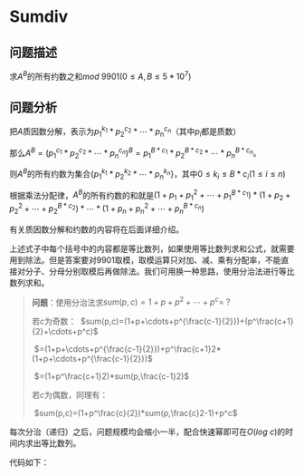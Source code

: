 # Sumdiv

## 问题描述
求$A^B$的所有约数之和$mod\ 9901(0\leq A,B\leq 5*10^7)$

## 问题分析
把$A$质因数分解，表示为$p_1^{k_1}*p_2^{c_2}*\cdots*p_n^{c_n}$（其中$p_i$都是质数）

那么$A^B=(p_1^{c_1}*p_2^{c_2}*\cdots*p_n^{c_n})^B=p_1^{B*c_1}*p_2^{B*c_2}*\cdots*p_n^{B*c_n}$。

则$A^B$的所有约数为集合$\{p_1^{k_1}*p_2^{k_2}*\cdots*p_n^{k_n}\}$，其中$0\leq k_i\leq B*c_i(1\leq i\leq n)$

根据乘法分配律，$A^B$的所有约数的和就是$(1+p_1+p_1^2+\cdots+p_1^{B*c_1})*(1+p_2+p_2^2+\cdots+p_2^{B*c_2})*\cdots*(1+p_n+p_n^2+\cdots+p_n^{B*c_n})$

有关质因数分解和约数的内容将在后面详细介绍。

上述式子中每个括号中的内容都是等比数列，如果使用等比数列求和公式，就需要用到除法。但是答案要对$9901$取模，取模运算只对加、减、乘有分配率，不能直接对分子、分母分别取模后再做除法。我们可用换一种思路，使用分治法进行等比数列求和。

> **问题**：使用分治法求$sum(p,c)=1+p+p^2+\cdots+p^c=\ ?$
>
> 若$c$为奇数：
> ​      $sum(p,c)=(1+p+\cdots+p^{\frac{c-1}{2}})+(p^\frac{c+1}{2}+\cdots+p^c)$
>
> ​                         $=(1+p+\cdots+p^{\frac{c-1}{2}})+p^\frac{c+1}2*(1+p+\cdots+p^{\frac{c-1}{2}})$
>
> ​                         $=(1+p^\frac{c+1}2)*sum(p,\frac{c-1}2)$
>
> 若$c$为偶数，同理有：
>
> ​      $sum(p,c)=(1+p^\frac{c}{2})*sum(p,\frac{c}2-1)+p^c$

每次分治（递归）之后，问题规模均会缩小一半，配合快速幂即可在$O(log\ c)$的时间内求出等比数列。

代码如下：